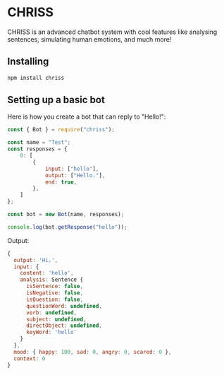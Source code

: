 # CHRISS

CHRISS is an advanced chatbot system with cool features like analysing sentences, simulating human emotions, and much more!

## Installing
```bash
npm install chriss
```
## Setting up a basic bot

Here is how you create a bot that can reply to "Hello!":

```js
const { Bot } = require("chriss");

const name = "Test";
const responses = {
    0: [
        {
            input: ["hello"],
            output: ["Hello."],
            end: true,
        },
    ]
};

const bot = new Bot(name, responses);

console.log(bot.getResponse("hello"));
```
Output:
```js
{
  output: 'Hi.',
  input: {
    content: 'hello',
    analysis: Sentence {
      isSentence: false,
      isNegative: false,
      isQuestion: false,
      questionWord: undefined,
      verb: undefined,
      subject: undefined,
      directObject: undefined,
      keyWord: 'hello'
    }
  },
  mood: { happy: 100, sad: 0, angry: 0, scared: 0 },
  context: 0
}
```
